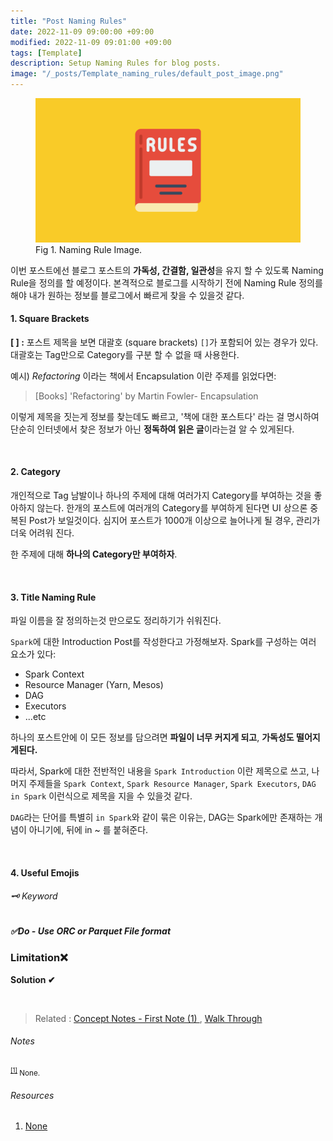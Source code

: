```yaml
---
title: "Post Naming Rules"
date: 2022-11-09 09:00:00 +09:00
modified: 2022-11-09 09:01:00 +09:00
tags: [Template]
description: Setup Naming Rules for blog posts.
image: "/_posts/Template_naming_rules/default_post_image.png"
---
```


<figure>
<img src="https://raw.githubusercontent.com/avoholo/avoholo.github.io/master/_posts/Template_naming_rules/default_post_image.png" alt="default_note_image">
<figcaption>Fig 1. Naming Rule Image.</figcaption>
</figure>



이번 포스트에선 블로그 포스트의 **가독성, 간결함, 일관성**을 유지 할 수 있도록 Naming Rule을 정의를 할 예정이다. 본격적으로 블로그를 시작하기 전에 Naming Rule 정의를 해야 내가 원하는 정보를 블로그에서 빠르게 찾을 수 있을것 같다.

#### 1. Square Brackets

**[ ] :** 포스트 제목을 보면 대괄호 (square brackets) `[]`가 포함되어 있는 경우가 있다. 대괄호는 Tag만으로 Category를 구분 할 수 없을 때 사용한다.

예시) *Refactoring* 이라는 책에서 Encapsulation 이란 주제를 읽었다면:

>  [Books] 'Refactoring' by Martin Fowler- Encapsulation

이렇게 제목을 짓는게 정보를 찾는데도 빠르고, '책에 대한 포스트다' 라는 걸 명시하여 단순히 인터넷에서 찾은 정보가 아닌 **정독하여 읽은 글**이라는걸 알 수 있게된다.

<br>

#### 2. Category

개인적으로 Tag 남발이나 하나의 주제에 대해 여러가지 Category를 부여하는 것을 좋아하지 않는다. 한개의 포스트에 여러개의 Category를 부여하게 된다면 UI 상으론 중복된 Post가 보일것이다. 심지어 포스트가 1000개 이상으로  늘어나게 될 경우, 관리가 더욱 어려워 진다.

한 주제에 대해 **하나의 Category만 부여하자**.

<br>

#### 3. Title Naming Rule

파일 이름을 잘 정의하는것 만으로도 정리하기가 쉬워진다.

`Spark`에 대한 Introduction Post를 작성한다고 가정해보자. Spark를 구성하는 여러 요소가 있다:

- Spark Context
- Resource Manager (Yarn, Mesos)
- DAG
- Executors
- ...etc

하나의 포스트안에 이 모든 정보를 담으려면 **파일이 너무 커지게 되고**, **가독성도 떨어지게된다.** 

따라서, Spark에 대한 전반적인 내용을 `Spark Introduction` 이란 제목으로 쓰고, 나머지 주제들을 `Spark Context`, `Spark Resource Manager`, `Spark Executors`, `DAG in Spark` 이런식으로 제목을 지을 수 있을것 같다.

`DAG`라는 단어를 특별히 `in Spark`와 같이 묶은 이유는, DAG는 Spark에만 존재하는 개념이 아니기에, 뒤에 in ~ 를 붙혀준다.

<br>



#### 4. Useful Emojis

###### 🗝️ Keyword

##### &#9989;Do - Use ORC or Parquet File format

### Limitation&#10060;

**Solution &#10004;** 

<br>

> Related :
> <a href="/concept-notes">Concept Notes - First Note (1) </a>,
> <a href="/walkthrough">Walk Through</a> 



###### Notes
<small id="medium-ref"><sup>[[1]](#medium)</sup> None.</small>

###### Resources
1. [None](https://medium.com/about)

